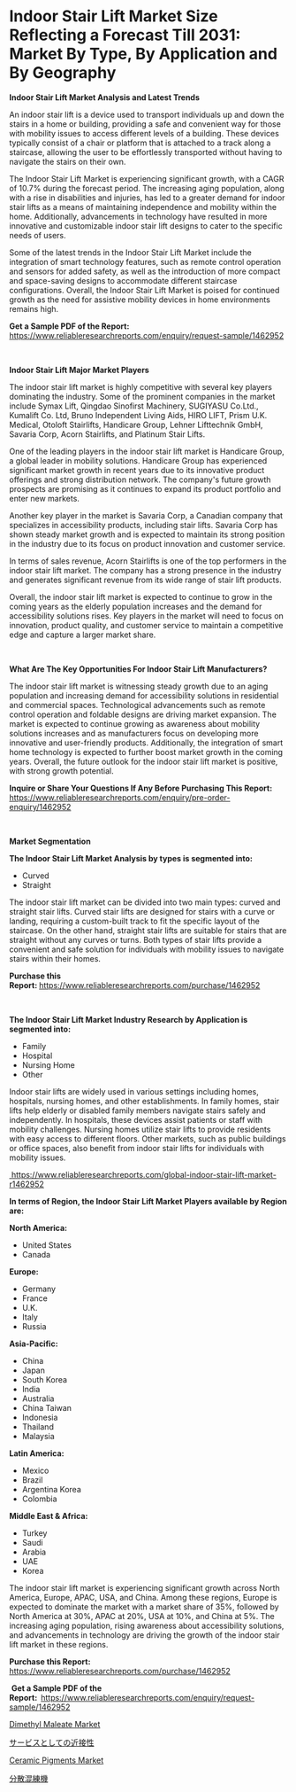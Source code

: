<p><h1>Indoor Stair Lift Market Size Reflecting a Forecast Till 2031: Market By Type, By Application and By Geography</h1></p><p><strong>Indoor Stair Lift Market Analysis and Latest Trends</strong></p>
<p><p>An indoor stair lift is a device used to transport individuals up and down the stairs in a home or building, providing a safe and convenient way for those with mobility issues to access different levels of a building. These devices typically consist of a chair or platform that is attached to a track along a staircase, allowing the user to be effortlessly transported without having to navigate the stairs on their own.</p><p>The Indoor Stair Lift Market is experiencing significant growth, with a CAGR of 10.7% during the forecast period. The increasing aging population, along with a rise in disabilities and injuries, has led to a greater demand for indoor stair lifts as a means of maintaining independence and mobility within the home. Additionally, advancements in technology have resulted in more innovative and customizable indoor stair lift designs to cater to the specific needs of users.</p><p>Some of the latest trends in the Indoor Stair Lift Market include the integration of smart technology features, such as remote control operation and sensors for added safety, as well as the introduction of more compact and space-saving designs to accommodate different staircase configurations. Overall, the Indoor Stair Lift Market is poised for continued growth as the need for assistive mobility devices in home environments remains high.</p></p>
<p><strong>Get a Sample PDF of the Report:&nbsp;</strong> <a href="https://www.reliableresearchreports.com/enquiry/request-sample/1462952">https://www.reliableresearchreports.com/enquiry/request-sample/1462952</a></p>
<p>&nbsp;</p>
<p><strong>Indoor Stair Lift Major Market Players</strong></p>
<p><p>The indoor stair lift market is highly competitive with several key players dominating the industry. Some of the prominent companies in the market include Symax Lift, Qingdao Sinofirst Machinery, SUGIYASU Co.Ltd., Kumalift Co. Ltd, Bruno Independent Living Aids, HIRO LIFT, Prism U.K. Medical, Otoloft Stairlifts, Handicare Group, Lehner Lifttechnik GmbH, Savaria Corp, Acorn Stairlifts, and Platinum Stair Lifts.</p><p>One of the leading players in the indoor stair lift market is Handicare Group, a global leader in mobility solutions. Handicare Group has experienced significant market growth in recent years due to its innovative product offerings and strong distribution network. The company's future growth prospects are promising as it continues to expand its product portfolio and enter new markets.</p><p>Another key player in the market is Savaria Corp, a Canadian company that specializes in accessibility products, including stair lifts. Savaria Corp has shown steady market growth and is expected to maintain its strong position in the industry due to its focus on product innovation and customer service.</p><p>In terms of sales revenue, Acorn Stairlifts is one of the top performers in the indoor stair lift market. The company has a strong presence in the industry and generates significant revenue from its wide range of stair lift products.</p><p>Overall, the indoor stair lift market is expected to continue to grow in the coming years as the elderly population increases and the demand for accessibility solutions rises. Key players in the market will need to focus on innovation, product quality, and customer service to maintain a competitive edge and capture a larger market share.</p></p>
<p>&nbsp;</p>
<p><strong>What Are The Key Opportunities For Indoor Stair Lift Manufacturers?</strong></p>
<p><p>The indoor stair lift market is witnessing steady growth due to an aging population and increasing demand for accessibility solutions in residential and commercial spaces. Technological advancements such as remote control operation and foldable designs are driving market expansion. The market is expected to continue growing as awareness about mobility solutions increases and as manufacturers focus on developing more innovative and user-friendly products. Additionally, the integration of smart home technology is expected to further boost market growth in the coming years. Overall, the future outlook for the indoor stair lift market is positive, with strong growth potential.</p></p>
<p><strong>Inquire or Share Your Questions If Any Before Purchasing This Report:</strong> <a href="https://www.reliableresearchreports.com/enquiry/pre-order-enquiry/1462952">https://www.reliableresearchreports.com/enquiry/pre-order-enquiry/1462952</a></p>
<p>&nbsp;</p>
<p><strong>Market Segmentation</strong></p>
<p><strong>The Indoor Stair Lift Market Analysis by types is segmented into:</strong></p>
<p><ul><li>Curved</li><li>Straight</li></ul></p>
<p><p>The indoor stair lift market can be divided into two main types: curved and straight stair lifts. Curved stair lifts are designed for stairs with a curve or landing, requiring a custom-built track to fit the specific layout of the staircase. On the other hand, straight stair lifts are suitable for stairs that are straight without any curves or turns. Both types of stair lifts provide a convenient and safe solution for individuals with mobility issues to navigate stairs within their homes.</p></p>
<p><strong>Purchase this Report:&nbsp;</strong><a href="https://www.reliableresearchreports.com/purchase/1462952">https://www.reliableresearchreports.com/purchase/1462952</a></p>
<p>&nbsp;</p>
<p><strong>The Indoor Stair Lift Market Industry Research by Application is segmented into:</strong></p>
<p><ul><li>Family</li><li>Hospital</li><li>Nursing Home</li><li>Other</li></ul></p>
<p><p>Indoor stair lifts are widely used in various settings including homes, hospitals, nursing homes, and other establishments. In family homes, stair lifts help elderly or disabled family members navigate stairs safely and independently. In hospitals, these devices assist patients or staff with mobility challenges. Nursing homes utilize stair lifts to provide residents with easy access to different floors. Other markets, such as public buildings or office spaces, also benefit from indoor stair lifts for individuals with mobility issues.</p></p>
<p><a href="https://www.reliableresearchreports.com/global-indoor-stair-lift-market-r1462952">&nbsp;https://www.reliableresearchreports.com/global-indoor-stair-lift-market-r1462952</a></p>
<p><strong>In terms of Region, the Indoor Stair Lift Market Players available by Region are:</strong></p>
<p>
    <p> <strong> North America: </strong>
        <ul>
            <li>United States</li>
            <li>Canada</li>
        </ul>
        </p> 
    <p> <strong> Europe: </strong>
        <ul>
            <li>Germany</li>
            <li>France</li>
            <li>U.K.</li>
            <li>Italy</li>
            <li>Russia</li>
        </ul>
        </p> 
    <p> <strong> Asia-Pacific: </strong>
        <ul>
            <li>China</li>
            <li>Japan</li>
            <li>South Korea</li>
            <li>India</li>
            <li>Australia</li>
            <li>China Taiwan</li>
            <li>Indonesia</li>
            <li>Thailand</li>
            <li>Malaysia</li>
        </ul>
        </p> 
    <p> <strong> Latin America: </strong>
        <ul>
            <li>Mexico</li>
            <li>Brazil</li>
            <li>Argentina Korea</li>
            <li>Colombia</li>
        </ul>
        </p> 
    <p> <strong> Middle East & Africa: </strong>
        <ul>
            <li>Turkey</li>
            <li>Saudi</li>
            <li>Arabia</li>
            <li>UAE</li>
            <li>Korea</li>
        </ul>
    </p>
    </p>
<p><p>The indoor stair lift market is experiencing significant growth across North America, Europe, APAC, USA, and China. Among these regions, Europe is expected to dominate the market with a market share of 35%, followed by North America at 30%, APAC at 20%, USA at 10%, and China at 5%. The increasing aging population, rising awareness about accessibility solutions, and advancements in technology are driving the growth of the indoor stair lift market in these regions.</p></p>
<p><strong>Purchase this Report: </strong><a href="https://www.reliableresearchreports.com/purchase/1462952">https://www.reliableresearchreports.com/purchase/1462952</a></p>
<p>&nbsp;<strong>Get a Sample PDF of the Report:&nbsp;&nbsp;</strong><a href="https://www.reliableresearchreports.com/enquiry/request-sample/1462952">https://www.reliableresearchreports.com/enquiry/request-sample/1462952</a></p>
<p><strong></strong></p>
<p><p><a href="https://www.linkedin.com/pulse/dimethyl-maleate-market-size-reflecting-forecast-till-2031-kauwf?trackingId=Pn%2F9X2xy5p845YbjQVGtpQ%3D%3D">Dimethyl Maleate Market</a></p><p><a href="https://github.com/joaejkdzgyljvo6/Market-Research-Report-List-1/blob/main/292117530745.md">サービスとしての近接性</a></p><p><a href="https://www.linkedin.com/pulse/ceramic-pigments-market-research-report-reveals-latest-trends-hzcuf?trackingId=%2BaqlzRdwSuL460u623NTiQ%3D%3D">Ceramic Pigments Market</a></p><p><a href="https://github.com/ppmazlotr77499/Market-Research-Report-List-1/blob/main/880955030746.md">分散混練機</a></p></p>